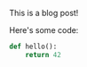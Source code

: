 [category]: <> (General)
[date]: <> (2024/11/2)
[title]: <> (Hello world)

This is a blog post!

Here's some code:

```python
def hello():
    return 42
```

